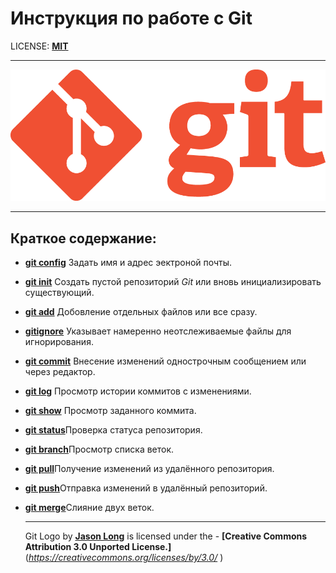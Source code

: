 # Инструкция по работе с Git  
LICENSE: [**MIT**](license.md)
***
![Git-logo](./assets/Git-Logo-1788C.png
)

***
    
## Краткое содержание:
- [**git config**](./Config.md) Задать имя и адрес эектроной почты. 
- [**git init**](./init.md) Создать пустой репозиторий *Git* или вновь инициализировать существующий. 
 - [**git add**](./add.md)  Добовление отдельных файлов или все сразу. 
- [**gitignore**](./ignore.md)  Указывает намеренно неотслеживаемые файлы для игнорирования.
- [**git commit**](./commit.md) Внесение изменений однострочным сообщением или через редактор.
- [**git log**](./log.md) Просмотр истории коммитов с изменениями.
- [**git show**](./show.md) Просмотр заданного коммита.
- [**git status**](./status.md)Проверка статуса репозитория.
- [**git branch**](./branch.md)Просмотр списка веток.
- [**git pull**](./pull.md)Получение изменений из удалённого репозитория.
- [**git push**](./push.md)Отправка изменений в удалённый репозиторий.
- [**git merge**](./merge.md)Слияние двух веток.

  ***
  

  Git Logo by [**Jason Long**](http://git-scm.com/downloads/logos
  ) is licensed under the - **[Creative Commons Attribution 3.0 Unported License.]**(*https://creativecommons.org/licenses/by/3.0/*
  ) 
